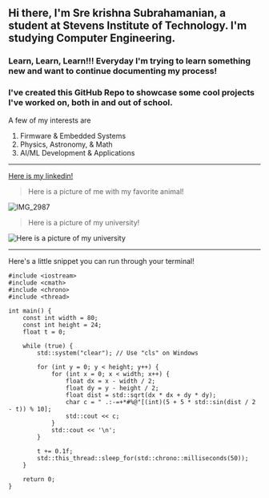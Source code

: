 ## **Hi there, I'm Sre krishna Subrahamanian, a student at Stevens Institute of Technology. I'm studying Computer Engineering.**
### Learn, Learn, Learn!!! Everyday I'm trying to learn something new and want to continue documenting my process! ###
### I've created this GitHub Repo to showcase some cool projects I've worked on, both in and out of school. ###

A few of my interests are
1. Firmware & Embedded Systems
2. Physics, Astronomy, & Math
3. AI/ML Development & Applications

---

[Here is my linkedin!](https://www.linkedin.com/in/srekrishnasubrahamanian/)

>Here is a picture of me with my favorite animal!

![IMG_2987](https://github.com/user-attachments/assets/989dac2b-5b20-4d05-92c8-c4d221b78c2f)


>Here is a picture of my university!

![Here is a picture of my university](https://tour.stevens.edu/maps/UMAP_2017082365446_MINI.jpg)

---
Here's a little snippet you can run through your terminal!

```
#include <iostream>
#include <cmath>
#include <chrono>
#include <thread>

int main() {
    const int width = 80;
    const int height = 24;
    float t = 0;

    while (true) {
        std::system("clear"); // Use "cls" on Windows

        for (int y = 0; y < height; y++) {
            for (int x = 0; x < width; x++) {
                float dx = x - width / 2;
                float dy = y - height / 2;
                float dist = std::sqrt(dx * dx + dy * dy);
                char c = " .:-=+*#%@"[(int)(5 + 5 * std::sin(dist / 2 - t)) % 10];
                std::cout << c;
            }
            std::cout << '\n';
        }

        t += 0.1f;
        std::this_thread::sleep_for(std::chrono::milliseconds(50));
    }

    return 0;
}

```


